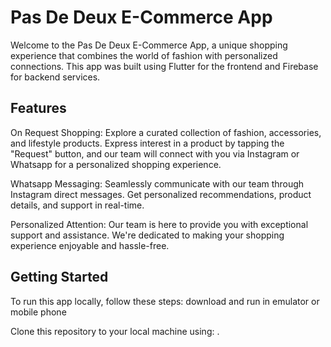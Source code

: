 # Pas De Deux E-Commerce App

Welcome to the Pas De Deux E-Commerce App, a unique shopping experience that combines the world of fashion with personalized connections. This app was built 
using Flutter for the frontend and Firebase for backend services.

## Features

On Request Shopping: Explore a curated collection of fashion, accessories, and lifestyle products. Express interest in a product by tapping the "Request" 
button, and our team will connect with you via Instagram or Whatsapp for a personalized shopping experience.

Whatsapp Messaging: Seamlessly communicate with our team through Instagram direct messages. Get personalized recommendations, product details, and support 
in real-time. 

Personalized Attention: Our team is here to provide you with exceptional support and assistance. We're dedicated to making your shopping experience 
enjoyable and hassle-free.

## Getting Started

To run this app locally, follow these steps: download and run in emulator or mobile  phone

 Clone this repository to your local machine using: .
